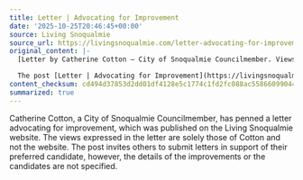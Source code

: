 ```yaml
---
title: Letter | Advocating for Improvement
date: '2025-10-25T20:46:45+00:00'
source: Living Snoqualmie
source_url: https://livingsnoqualmie.com/letter-advocating-for-improvement/?utm_source=rss&utm_medium=rss&utm_campaign=letter-advocating-for-improvement
original_content: |-
  [Letter by Catherine Cotton – City of Snoqualmie Councilmember. Views expressed are those of the author, not the Living Snoqualmie website. You may submit letters of support for your candidate […]

  The post [Letter | Advocating for Improvement](https://livingsnoqualmie.com/letter-advocating-for-improvement/) appeared first on [Living Snoqualmie](https://livingsnoqualmie.com).
content_checksum: cd494d37853d2dd01df4128e5c1774c1fd2fc088ac55866099044e3b24d0ffdc
summarized: true
---
```


Catherine Cotton, a City of Snoqualmie Councilmember, has penned a letter advocating for improvement, which was published on the Living Snoqualmie website. The views expressed in the letter are solely those of Cotton and not the website. The post invites others to submit letters in support of their preferred candidate, however, the details of the improvements or the candidates are not specified.